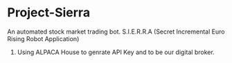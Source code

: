 # Project-Sierra
An automated stock market trading bot. S.I.E.R.R.A (Secret Incremental Euro Rising Robot Application)

1) Using ALPACA House to genrate API Key and to be our digital broker.
